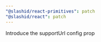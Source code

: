 ```yaml
---
"@slashid/react-primitives": patch
"@slashid/react": patch
---
```


Introduce the supportUrl config prop
